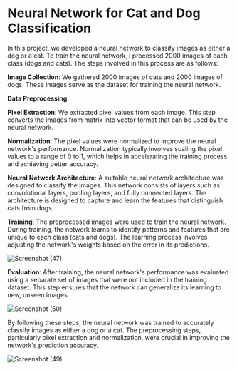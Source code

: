 # Neural Network for Cat and Dog Classification

In this project, we developed a neural network to classify images as either a dog or a cat. To train the neural network, i processed 2000 images of each class (dogs and cats). The steps involved in this process are as follows:

**Image Collection**: We gathered 2000 images of cats and 2000 images of dogs. These images serve as the dataset for training the neural network.

**Data Preprocessing**:

**Pixel Extraction**: We extracted pixel values from each image. This step converts the images from matrix into vector format that can be used by the neural network.

**Normalization**: The pixel values were normalized to improve the neural network's performance. Normalization typically involves scaling the pixel values to a range of 0 to 1, which helps in accelerating the training process and achieving better accuracy.

**Neural Network Architecture**: A suitable neural network architecture was designed to classify the images. This network consists of layers such as convolutional layers, pooling layers, and fully connected layers. The architecture is designed to capture and learn the features that distinguish cats from dogs.

**Training**: The preprocessed images were used to train the neural network. During training, the network learns to identify patterns and features that are unique to each class (cats and dogs). The learning process involves adjusting the network's weights based on the error in its predictions.

  ![Screenshot (47)](https://github.com/Davlegbish/Dog-and-Cat-Classification/assets/155652335/98202687-b63e-430b-a48f-0b545e6ad5b0)
  

**Evaluation**: After training, the neural network's performance was evaluated using a separate set of images that were not included in the training dataset. This step ensures that the network can generalize its learning to new, unseen images.

![Screenshot (50)](https://github.com/Davlegbish/Dog-and-Cat-Classification/assets/155652335/bb826a55-8c4c-43a0-b48e-54a372f2bd35)


By following these steps, the neural network was trained to accurately classify images as either a dog or a cat. The preprocessing steps, particularly pixel extraction and normalization, were crucial in improving the network's prediction accuracy.

![Screenshot (49)](https://github.com/Davlegbish/Dog-and-Cat-Classification/assets/155652335/eb8ed5e5-b59f-4325-afe9-03323265919c)







